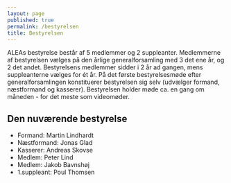 ```yaml
---
layout: page
published: true
permalink: /bestyrelsen
title: Bestyrelsen
---
```




ALEAs bestyrelse består af 5 medlemmer og 2 suppleanter. Medlemmerne af bestyrelsen vælges på den årlige generalforsamling med 3 det ene år, og 2 det andet. Bestyrelsens medlemmer sidder i 2 år ad gangen, mens suppleanterne vælges for ét år. På det første bestyrelsesmøde efter generalforsamlingen konstituerer bestyrelsen sig selv (udvælger formand, næstformand og kasserer).
Bestyrelsen holder møde ca. en gang om måneden - for det meste som videomøder. 


## Den nuværende bestyrelse

- Formand: Martin Lindhardt
- Næstformand: Jonas Glad
- Kasserer: Andreas Skovse
- Medlem: Peter Lind
- Medlem: Jakob Bavnshøj
- 1.suppleant: Poul Thomsen
